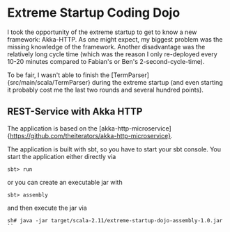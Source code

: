 # Extreme Startup Coding Dojo

I took the opportunity of the extreme startup to get to know a new framework: Akka-HTTP.
As one might expect, my biggest problem was the missing knowledge of the framework. Another disadvantage 
was the relatively long cycle time (which was the reason I only re-deployed every 10-20 minutes compared 
to Fabian's or Ben's 2-second-cycle-time).

To be fair, I wasn't able to finish the [TermParser]{src/main/scala/TermParser} during the extreme startup (and even starting it 
probably cost me the last two rounds and several hundred points).

## REST-Service with Akka HTTP

The application is based on the [akka-http-microservice]{https://github.com/theiterators/akka-http-microservice}. 

The application is built with sbt, so you have to start your sbt console. You start the application either directly via
```
sbt> run
```

or you can create an executable jar with
```
sbt> assembly
```

and then execute the jar via
```
sh# java -jar target/scala-2.11/extreme-startup-dojo-assembly-1.0.jar
``

